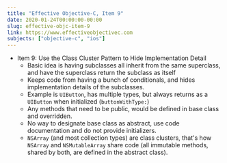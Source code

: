 ```yaml
---
title: "Effective Objective-C, Item 9"
date: 2020-01-24T00:00:00-00:00
slug: effective-objc-item-9
link: https://www.effectiveobjectivec.com
subjects: ["objective-c", "ios"]
---
```


* Item 9: Use the Class Cluster Pattern to Hide Implementation Detail
    * Basic idea is having subclasses all inherit from the same superclass, and have the superclass return the subclass as itself
    * Keeps code from having a bunch of conditionals, and hides implementation details of the subclasses.
    * Example is `UIButton`, has multiple types, but always returns as a `UIButton` when initialized (`buttonWithType:`)
    * Any methods that need to be public, would be defined in base class and overridden.
    * No way to designate base class as abstract, use code documentation and do not provide initializers.
    * `NSArray` (and most collection types) are class clusters, that's how `NSArray` and `NSMutableArray` share code (all immutable methods, shared by both, are defined in the abstract class).